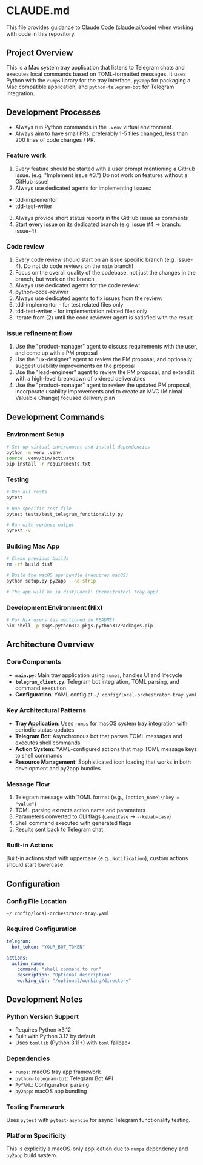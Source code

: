 # CLAUDE.md

This file provides guidance to Claude Code (claude.ai/code) when working with code in this repository.

## Project Overview

This is a Mac system tray application that listens to Telegram chats and executes local commands based on TOML-formatted messages. It uses Python with the `rumps` library for the tray interface, `py2app` for packaging a Mac compatible application, and `python-telegram-bot` for Telegram integration.

## Development Processes

- Always run Python commands in the `.venv` virtual environment.
- Always aim to have small PRs, preferably 1-5 files changed, less than 200 lines of code changes / PR.

### Feature work

1. Every feature should be started with a user prompt mentioning a GitHub issue. (e.g. "Implement issue #3.") Do not work on features without a GitHub issue!
2. Always use dedicated agents for implementing issues:
  - tdd-implementor
  - tdd-test-writer 
3. Always provide short status reports in the GitHub issue as comments
4. Start every issue on its dedicated branch (e.g. issue #4 -> branch: issue-4)

### Code review

1. Every code review should start on an issue specific branch (e.g. issue-4). Do not do code reviews on the `main` branch!
2. Focus on the overall quality of the codebase, not just the changes in the branch, but work on the branch
3. Always use dedicated agents for the code review:
  1. python-code-reviwer
4. Always use dedicated agents to fix issues from the review:
  1. tdd-implementor - for test related files only
  2. tdd-test-writer - for implementation related files only
5. Iterate from (2) until the code reviewer agent is satisfied with the result

### Issue refinement flow

1. Use the "product-manager" agent to discuss requirements with the user, and come up with a PM proposal
1. Use the "ux-designer" agent to review the PM proposal, and optionally suggest usability improvements on the proposal 
1. Use the "lead-engineer" agent to review the PM proposal, and extend it with a high-level breakdown of ordered deliverables
1. Use the "product-manager" agent to review the updated PM proposal, incorporate usability improvements and to create an MVC (Minimal Valuable Change) focused delivery plan

## Development Commands

### Environment Setup
```bash
# Set up virtual environment and install dependencies
python -m venv .venv
source .venv/bin/activate
pip install -r requirements.txt
```

### Testing
```bash
# Run all tests
pytest

# Run specific test file
pytest tests/test_telegram_functionality.py

# Run with verbose output
pytest -v
```

### Building Mac App
```bash
# Clean previous builds
rm -rf build dist

# Build the macOS app bundle (requires macOS)
python setup.py py2app --no-strip

# The app will be in dist/Local\ Orchestrator\ Tray.app/
```

### Development Environment (Nix)
```bash
# For Nix users (as mentioned in README)
nix-shell -p pkgs.python312 pkgs.python312Packages.pip
```

## Architecture Overview

### Core Components
- **`main.py`**: Main tray application using `rumps`, handles UI and lifecycle
- **`telegram_client.py`**: Telegram bot integration, TOML parsing, and command execution
- **Configuration**: YAML config at `~/.config/local-orchestrator-tray.yaml`

### Key Architectural Patterns
- **Tray Application**: Uses `rumps` for macOS system tray integration with periodic status updates
- **Telegram Bot**: Asynchronous bot that parses TOML messages and executes shell commands
- **Action System**: YAML-configured actions that map TOML message keys to shell commands
- **Resource Management**: Sophisticated icon loading that works in both development and py2app bundles

### Message Flow
1. Telegram message with TOML format (e.g., `[action_name]\nkey = "value"`)
2. TOML parsing extracts action name and parameters
3. Parameters converted to CLI flags (`camelCase` → `--kebab-case`)
4. Shell command executed with generated flags
5. Results sent back to Telegram chat

### Built-in Actions
Built-in actions start with uppercase (e.g., `Notification`), custom actions should start lowercase.

## Configuration

### Config File Location
`~/.config/local-orchestrator-tray.yaml`

### Required Configuration
```yaml
telegram:
  bot_token: "YOUR_BOT_TOKEN"

actions:
  action_name:
    command: "shell command to run"
    description: "Optional description"
    working_dir: "/optional/working/directory"
```

## Development Notes

### Python Version Support
- Requires Python ≥3.12
- Built with Python 3.12 by default
- Uses `tomllib` (Python 3.11+) with `toml` fallback

### Dependencies
- `rumps`: macOS tray app framework
- `python-telegram-bot`: Telegram Bot API
- `PyYAML`: Configuration parsing
- `py2app`: macOS app bundling

### Testing Framework
Uses `pytest` with `pytest-asyncio` for async Telegram functionality testing.

### Platform Specificity
This is explicitly a macOS-only application due to `rumps` dependency and `py2app` build system.